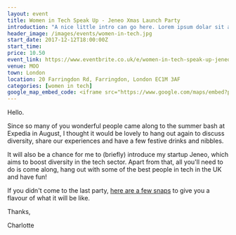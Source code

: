 ```yaml
---
layout: event
title: Women in Tech Speak Up - Jeneo Xmas Launch Party
introduction: "A nice little intro can go here. Lorem ipsum dolar sit amet, consectetur adipiscing elit, sed do eiusmod tempor."
header_image: /images/events/women-in-tech.jpg
start_date: 2017-12-12T18:00:00Z
start_time:
price: 10.50
event_link: https://www.eventbrite.co.uk/e/women-in-tech-speak-up-jeneo-xmas-launch-party-tickets-37155754863
venue: MOO
town: London
location: 20 Farringdon Rd, Farringdon, London EC1M 3AF
categories: [women in tech]
google_map_embed_code: <iframe src="https://www.google.com/maps/embed?pb=!1m18!1m12!1m3!1d2482.6334202425883!2d-0.10774164886595701!3d51.519941017507605!2m3!1f0!2f0!3f0!3m2!1i1024!2i768!4f13.1!3m3!1m2!1s0x48761b4f164e8ca7%3A0xda98c65a50796554!2sMoo!5e0!3m2!1sen!2suk!4v1568855445754!5m2!1sen!2suk" width="600" height="450" frameborder="0" style="border:0;" allowfullscreen=""></iframe>
---
```


Hello.

Since so many of you wonderful people came along to the summer bash at Expedia in August, I thought it would be lovely to hang out again to discuss diversity, share our experiences and have a few festive drinks and nibbles.

It will also be a chance for me to (briefly) introduce my startup Jeneo, which aims to boost diversity in the tech sector. Apart from that, all you'll need to do is come along, hang out with some of the best people in tech in the UK and have fun!

If you didn't come to the last party, <a href="https://www.flickr.com/photos/paul_clarke/sets/72157685895792604">here are a few snaps</a> to give you a flavour of what it will be like.

Thanks,

Charlotte